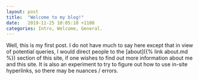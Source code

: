 ```yaml
---
layout: post
title:  "Welcome to my blog!"
date:   2019-11-25 10:05:18 +1100
categories: Intro, Welcome, General.
---
```


Well, this is my first post.  I do not have much to say here except that in view of potential queries, I would direct people to the [about]({% link about.md %}) section of this site, if one wishes to find out more information about me and this site.  It is also an experiment to try to figure out how to use in-site hyperlinks, so there may be nuances / errors.